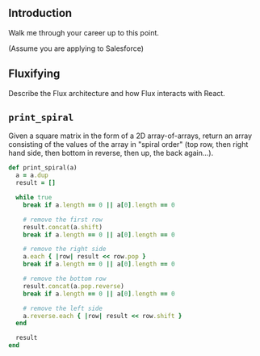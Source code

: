 ## Introduction

Walk me through your career up to this point.

(Assume you are applying to Salesforce)

## Fluxifying

Describe the Flux architecture and how Flux interacts with React.

## `print_spiral`

Given a square matrix in the form of a 2D array-of-arrays, return an
array consisting of the values of the array in "spiral order" (top row,
then right hand side, then bottom in reverse, then up, the back
again...).

```ruby
def print_spiral(a)
  a = a.dup
  result = []

  while true
    break if a.length == 0 || a[0].length == 0

    # remove the first row
    result.concat(a.shift)
    break if a.length == 0 || a[0].length == 0

    # remove the right side
    a.each { |row| result << row.pop }
    break if a.length == 0 || a[0].length == 0

    # remove the bottom row
    result.concat(a.pop.reverse)
    break if a.length == 0 || a[0].length == 0

    # remove the left side
    a.reverse.each { |row| result << row.shift }
  end

  result
end
```
